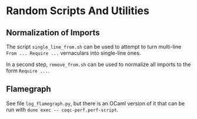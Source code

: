 Random Scripts And Utilities
============================

## Normalization of Imports

The script `single_line_from.sh` can be used to attempt to turn multi-line
`From ... Require ...` vernaculars into single-line ones.

In a second step, `remove_from.sh` can be used to normalize all imports to
the form `Require ...`.

## Flamegraph

See file `log_flamegraph.py`, but there is an OCaml version of it that can
be run with `dune exec -- coqc-perf.perf-script`.
